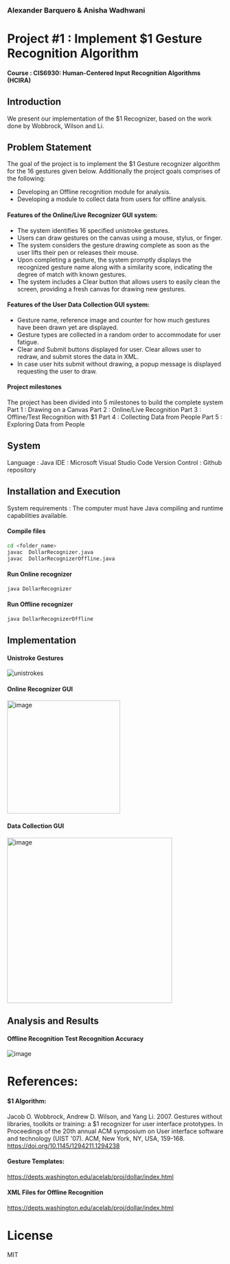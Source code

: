 
### Alexander Barquero & Anisha Wadhwani

# Project #1 : Implement $1 Gesture Recognition Algorithm
#### Course : CIS6930: Human-Centered Input Recognition Algorithms (HCIRA)

## Introduction
We present our implementation of the $1 Recognizer, based on the work done by Wobbrock, Wilson and Li.

## Problem Statement
The goal of the project is to implement the $1 Gesture recognizer algorithm for the 16 gestures given below. Additionally the project goals comprises of the following:
- Developing an Offline recognition module for analysis.
- Developing a module to collect data from users for offline analysis. 

#### Features of the Online/Live Recognizer GUI system: 
- The system identifies 16 specified unistroke gestures.
- Users can draw gestures on the canvas using a mouse, stylus, or finger.
- The system considers the gesture drawing complete as soon as the user lifts their pen or releases their mouse.
- Upon completing a gesture, the system promptly displays the recognized gesture name along with a similarity score, indicating the degree of match with known gestures.
- The system includes a Clear button that allows users to easily clean the screen, providing a fresh canvas for drawing new gestures.

#### Features of the User Data Collection GUI system:
- Gesture name, reference image and counter for how much gestures have been drawn yet are displayed.
- Gesture types are collected in a random order to accommodate for user fatigue.
- Clear and Submit buttons displayed for user. Clear allows user to redraw, and submit stores the data in XML. 
- In case user hits submit without drawing, a popup message is displayed requesting the user to draw.

#### Project milestones
The project has been divided into 5 milestones to build the complete system
Part 1 : Drawing on a Canvas
Part 2 : Online/Live Recognition
Part 3 : Offline/Test Recognition with $1
Part 4 : Collecting Data from People
Part 5 : Exploring Data from People

## System
Language : Java 
IDE : Microsoft Visual Studio Code
Version Control : Github repository

## Installation and Execution

System requirements : The computer must have Java compiling and runtime capabilities available.

#### Compile files
```sh
cd <folder_name>
javac  DollarRecognizer.java
javac  DollarRecognizerOffline.java
```

#### Run Online recognizer 
```sh
java DollarRecognizer
```

#### Run Offline recognizer 
```sh
java DollarRecognizerOffline
```  

## Implementation

#### Unistroke Gestures 
![unistrokes](https://github.com/alebar000/HCIRADollarRecognizer/assets/36306448/b014c199-89ae-43b4-84b8-42e223fb69d4)

#### Online Recognizer GUI
<img width="263" alt="image" src="https://github.com/alebar000/HCIRADollarRecognizer/assets/36306448/5f10e6bb-9f97-4b04-b137-039f40abc57f">

#### Data Collection GUI 
<img width="384" alt="image" src="https://github.com/alebar000/HCIRADollarRecognizer/assets/36306448/54d14442-39d7-49f1-81a7-afed13de8b2c">


## Analysis and Results 

#### Offline Recognition Test Recognition Accuracy
![image](https://github.com/alebar000/HCIRADollarRecognizer/assets/36306448/e8cd4b6e-9df0-435d-824d-d3bbc3c0a9aa)


# References:

#### $1 Algorithm:
Jacob O. Wobbrock, Andrew D. Wilson, and Yang Li. 2007. Gestures without libraries, toolkits or training: a $1 recognizer for user interface prototypes. In Proceedings of the 20th annual ACM symposium on User interface software and technology (UIST '07). ACM, New York, NY, USA, 159-168. https://doi.org/10.1145/1294211.1294238

#### Gesture Templates:
https://depts.washington.edu/acelab/proj/dollar/index.html

#### XML Files for Offline Recognition
https://depts.washington.edu/acelab/proj/dollar/index.html

# License
MIT
